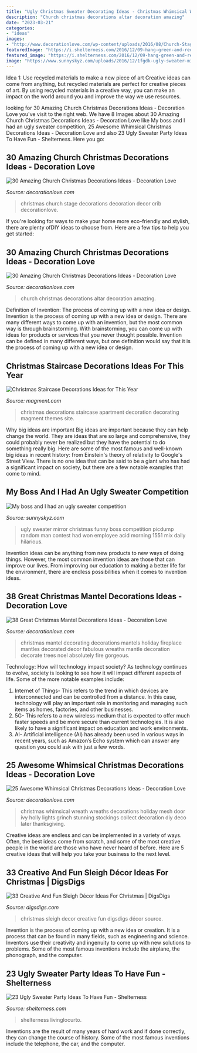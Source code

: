 ```yaml
---
title: "Ugly Christmas Sweater Decorating Ideas - Christmas Whimsical Wreath Wreaths Decorations Holiday Mesh Door Ivy Holly Lights Grinch Stunning Stockings Collect Decoration Diy Deco Later Thanksgiving"
description: "Church christmas decorations altar decoration amazing"
date: "2023-03-21"
categories:
- "ideas"
images:
- "http://www.decorationlove.com/wp-content/uploads/2016/08/Church-Stage-Christmas-Decor.jpg"
featuredImage: "https://i.shelterness.com/2016/12/09-hang-green-and-red-ornaments-over-the-table.jpg"
featured_image: "https://i.shelterness.com/2016/12/09-hang-green-and-red-ornaments-over-the-table.jpg"
image: "https://www.sunnyskyz.com/uploads/2016/12/1fgdk-ugly-sweater-mirror.jpg"
---
```



Idea 1: Use recycled materials to make a new piece of art
Creative ideas can come from anything, but recycled materials are perfect for creative pieces of art. By using recycled materials in a creative way, you can make an impact on the world around you and improve the way we use resources.

	

		
looking for 30 Amazing Church Christmas Decorations Ideas - Decoration Love you've visit to the right web. We have 8 Images about 30 Amazing Church Christmas Decorations Ideas - Decoration Love like My boss and I had an ugly sweater competition, 25 Awesome Whimsical Christmas Decorations Ideas - Decoration Love and also 23 Ugly Sweater Party Ideas To Have Fun - Shelterness. Here you go:
		
    
## 30 Amazing Church Christmas Decorations Ideas - Decoration Love

<img loading=lazy src="http://www.decorationlove.com/wp-content/uploads/2016/08/Church-Stage-Christmas-Decor.jpg" onerror="this.onerror=null;this.src='https://tse3.mm.bing.net/th?id=OIP.pyPnyZxsozCL2bCl1ObYBAHaJ6&amp;pid=15.1';" alt="30 Amazing Church Christmas Decorations Ideas - Decoration Love">

_Source: decorationlove.com_

>christmas church stage decorations decoration decor crib decorationlove. 

	

If you're looking for ways to make your home more eco-friendly and stylish, there are plenty ofDIY ideas to choose from. Here are a few tips to help you get started: 

    
## 30 Amazing Church Christmas Decorations Ideas - Decoration Love

<img loading=lazy src="http://www.decorationlove.com/wp-content/uploads/2016/08/Church-Altar-Christmas-Decorations.jpg" onerror="this.onerror=null;this.src='https://tse4.mm.bing.net/th?id=OIP.QxpZM5a-MJtZKkAbDmzU5AHaNK&amp;pid=15.1';" alt="30 Amazing Church Christmas Decorations Ideas - Decoration Love">

_Source: decorationlove.com_

>church christmas decorations altar decoration amazing. 

	

Definition of Invention: The process of coming up with a new idea or design.
Invention is the process of coming up with a new idea or design. There are many different ways to come up with an invention, but the most common way is through brainstorming. With brainstorming, you can come up with ideas for products or services that you never thought possible. Invention can be defined in many different ways, but one definition would say that it is the process of coming up with a new idea or design.

    
## Christmas Staircase Decorations Ideas For This Year

<img loading=lazy src="http://www.magment.com/wp-content/uploads/2015/10/Christmas-Staircase-Decoration-17.jpg" onerror="this.onerror=null;this.src='https://tse2.mm.bing.net/th?id=OIP.rrApXUivHOmpk_eotp1ZHgHaJ4&amp;pid=15.1';" alt="Christmas Staircase Decorations Ideas for This Year">

_Source: magment.com_

>christmas decorations staircase apartment decoration decorating magment themes site. 

	

Why big ideas are important
Big ideas are important because they can help change the world. They are ideas that are so large and comprehensive, they could probably never be realized but they have the potential to do something really big. Here are some of the most famous and well-known big ideas in recent history: from Einstein's theory of relativity to Google's Street View. There is no one idea that can be said to be a giant who has had a significant impact on society, but there are a few notable examples that come to mind.

    
## My Boss And I Had An Ugly Sweater Competition

<img loading=lazy src="https://www.sunnyskyz.com/uploads/2016/12/1fgdk-ugly-sweater-mirror.jpg" onerror="this.onerror=null;this.src='https://tse4.mm.bing.net/th?id=OIP.aqrdMcF4oUsyhR9c4EBcMAHaJ4&amp;pid=15.1';" alt="My boss and I had an ugly sweater competition">

_Source: sunnyskyz.com_

>ugly sweater mirror christmas funny boss competition picdump random man contest had won employee acid morning 1551 mix daily hilarious. 

	

Invention ideas can be anything from new products to new ways of doing things. However, the most common invention ideas are those that can improve our lives. From improving our education to making a better life for the environment, there are endless possibilities when it comes to invention ideas.

    
## 38 Great Christmas Mantel Decorations Ideas - Decoration Love

<img loading=lazy src="http://www.decorationlove.com/wp-content/uploads/2016/10/Beautiful-Christmas-Mantel.jpg" onerror="this.onerror=null;this.src='https://tse2.mm.bing.net/th?id=OIP.mInlnSoDLv4KZ2zlH3vuyAHaJ4&amp;pid=15.1';" alt="38 Great Christmas Mantel Decorations Ideas - Decoration Love">

_Source: decorationlove.com_

>christmas mantel decorating decorations mantels holiday fireplace mantles decorated decor fabulous wreaths mantle decoration decorate trees noel absolutely fire gorgeous. 

	

Technology: How will technology impact society?
As technology continues to evolve, society is looking to see how it will impact different aspects of life. Some of the more notable examples include:
1. Internet of Things- This refers to the trend in which devices are interconnected and can be controlled from a distance. In this case, technology will play an important role in monitoring and managing such items as homes, factories, and other businesses. 
2. 5G- This refers to a new wireless medium that is expected to offer much faster speeds and be more secure than current technologies. It is also likely to have a significant impact on education and work environments. 
3. AI- Artificial intelligence (AI) has already been used in various ways in recent years, such as Amazon’s Echo system which can answer any question you could ask with just a few words.

    
## 25 Awesome Whimsical Christmas Decorations Ideas - Decoration Love

<img loading=lazy src="http://www.decorationlove.com/wp-content/uploads/2016/09/Whimsical-Christmas-Wreath.jpg" onerror="this.onerror=null;this.src='https://tse1.mm.bing.net/th?id=OIP.sS1jrujyyFBwEXbS_Y5DWQHaLJ&amp;pid=15.1';" alt="25 Awesome Whimsical Christmas Decorations Ideas - Decoration Love">

_Source: decorationlove.com_

>christmas whimsical wreath wreaths decorations holiday mesh door ivy holly lights grinch stunning stockings collect decoration diy deco later thanksgiving. 

	

Creative ideas are endless and can be implemented in a variety of ways. Often, the best ideas come from scratch, and some of the most creative people in the world are those who have never heard of before. Here are 5 creative ideas that will help you take your business to the next level.

    
## 33 Creative And Fun Sleigh Décor Ideas For Christmas | DigsDigs

<img loading=lazy src="http://www.digsdigs.com/photos/fun-and-creative-sleigh-decor-ideas-for-christmas-10.jpg" onerror="this.onerror=null;this.src='https://tse4.mm.bing.net/th?id=OIP.VnKzJkIGAYLG7o39wVnX9QHaKZ&amp;pid=15.1';" alt="33 Creative And Fun Sleigh Décor Ideas For Christmas | DigsDigs">

_Source: digsdigs.com_

>christmas sleigh decor creative fun digsdigs décor source. 

	

Invention is the process of coming up with a new idea or creation. It is a process that can be found in many fields, such as engineering and science. Inventors use their creativity and ingenuity to come up with new solutions to problems. Some of the most famous inventions include the airplane, the phonograph, and the computer.

    
## 23 Ugly Sweater Party Ideas To Have Fun - Shelterness

<img loading=lazy src="https://i.shelterness.com/2016/12/09-hang-green-and-red-ornaments-over-the-table.jpg" onerror="this.onerror=null;this.src='https://tse1.mm.bing.net/th?id=OIP.hogpJN-oRAazUBWnHNmhsQHaLI&amp;pid=15.1';" alt="23 Ugly Sweater Party Ideas To Have Fun - Shelterness">

_Source: shelterness.com_

>shelterness livinglocurto. 

	

Inventions are the result of many years of hard work and if done correctly, they can change the course of history. Some of the most famous inventions include the telephone, the car, and the computer.

